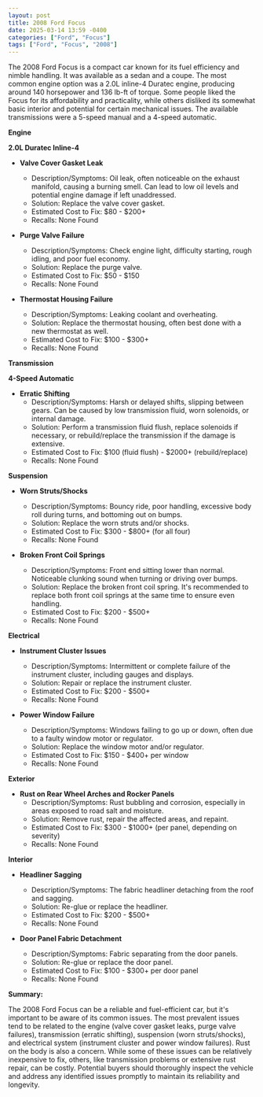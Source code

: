 ```yaml
---
layout: post
title: 2008 Ford Focus
date: 2025-03-14 13:59 -0400
categories: ["Ford", "Focus"]
tags: ["Ford", "Focus", "2008"]
---
```

The 2008 Ford Focus is a compact car known for its fuel efficiency and nimble handling. It was available as a sedan and a coupe. The most common engine option was a 2.0L inline-4 Duratec engine, producing around 140 horsepower and 136 lb-ft of torque. Some people liked the Focus for its affordability and practicality, while others disliked its somewhat basic interior and potential for certain mechanical issues. The available transmissions were a 5-speed manual and a 4-speed automatic.

**Engine**

**2.0L Duratec Inline-4**

*   **Valve Cover Gasket Leak**
    *   Description/Symptoms: Oil leak, often noticeable on the exhaust manifold, causing a burning smell. Can lead to low oil levels and potential engine damage if left unaddressed.
    *   Solution: Replace the valve cover gasket.
    *   Estimated Cost to Fix: $80 - $200+
    *   Recalls: None Found

*   **Purge Valve Failure**
    *   Description/Symptoms: Check engine light, difficulty starting, rough idling, and poor fuel economy.
    *   Solution: Replace the purge valve.
    *   Estimated Cost to Fix: $50 - $150
    *   Recalls: None Found

* **Thermostat Housing Failure**
    * Description/Symptoms: Leaking coolant and overheating.
    * Solution: Replace the thermostat housing, often best done with a new thermostat as well.
    * Estimated Cost to Fix: $100 - $300+
    * Recalls: None Found

**Transmission**

**4-Speed Automatic**

*   **Erratic Shifting**
    *   Description/Symptoms: Harsh or delayed shifts, slipping between gears. Can be caused by low transmission fluid, worn solenoids, or internal damage.
    *   Solution: Perform a transmission fluid flush, replace solenoids if necessary, or rebuild/replace the transmission if the damage is extensive.
    *   Estimated Cost to Fix: $100 (fluid flush) - $2000+ (rebuild/replace)
    *   Recalls: None Found

**Suspension**

*   **Worn Struts/Shocks**
    *   Description/Symptoms: Bouncy ride, poor handling, excessive body roll during turns, and bottoming out on bumps.
    *   Solution: Replace the worn struts and/or shocks.
    *   Estimated Cost to Fix: $300 - $800+ (for all four)
    *   Recalls: None Found

*   **Broken Front Coil Springs**
    *   Description/Symptoms: Front end sitting lower than normal. Noticeable clunking sound when turning or driving over bumps.
    *   Solution: Replace the broken front coil spring. It's recommended to replace both front coil springs at the same time to ensure even handling.
    *   Estimated Cost to Fix: $200 - $500+
    *   Recalls: None Found

**Electrical**

*   **Instrument Cluster Issues**
    *   Description/Symptoms: Intermittent or complete failure of the instrument cluster, including gauges and displays.
    *   Solution: Repair or replace the instrument cluster.
    *   Estimated Cost to Fix: $200 - $500+
    *   Recalls: None Found

*   **Power Window Failure**
    *   Description/Symptoms: Windows failing to go up or down, often due to a faulty window motor or regulator.
    *   Solution: Replace the window motor and/or regulator.
    *   Estimated Cost to Fix: $150 - $400+ per window
    *   Recalls: None Found

**Exterior**

*   **Rust on Rear Wheel Arches and Rocker Panels**
    *   Description/Symptoms: Rust bubbling and corrosion, especially in areas exposed to road salt and moisture.
    *   Solution: Remove rust, repair the affected areas, and repaint.
    *   Estimated Cost to Fix: $300 - $1000+ (per panel, depending on severity)
    *   Recalls: None Found

**Interior**

*   **Headliner Sagging**
    *   Description/Symptoms: The fabric headliner detaching from the roof and sagging.
    *   Solution: Re-glue or replace the headliner.
    *   Estimated Cost to Fix: $200 - $500+
    *   Recalls: None Found

*   **Door Panel Fabric Detachment**
    *   Description/Symptoms: Fabric separating from the door panels.
    *   Solution: Re-glue or replace the door panel.
    *   Estimated Cost to Fix: $100 - $300+ per door panel
    *   Recalls: None Found

**Summary:**

The 2008 Ford Focus can be a reliable and fuel-efficient car, but it's important to be aware of its common issues. The most prevalent issues tend to be related to the engine (valve cover gasket leaks, purge valve failures), transmission (erratic shifting), suspension (worn struts/shocks), and electrical system (instrument cluster and power window failures). Rust on the body is also a concern. While some of these issues can be relatively inexpensive to fix, others, like transmission problems or extensive rust repair, can be costly. Potential buyers should thoroughly inspect the vehicle and address any identified issues promptly to maintain its reliability and longevity.

